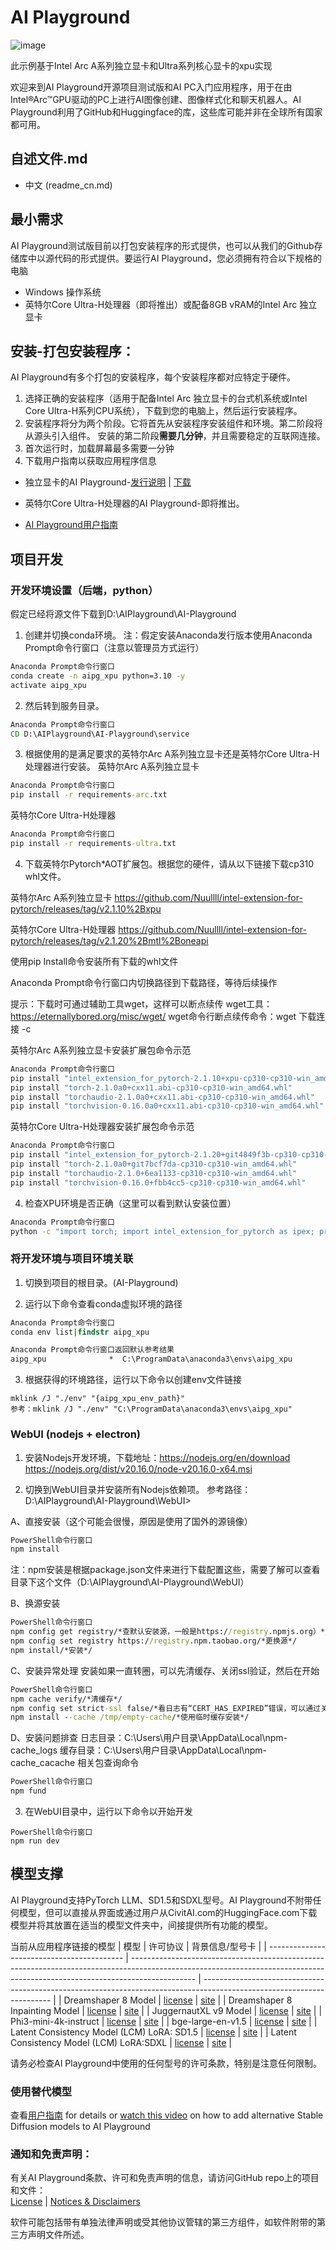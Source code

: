 
# AI Playground

![image](https://github.com/user-attachments/assets/66086f2c-216e-4a79-8ff9-01e04db7e71d)

此示例基于Intel Arc A系列独立显卡和Ultra系列核心显卡的xpu实现

欢迎来到AI Playground开源项目测试版和AI PC入门应用程序，用于在由Intel®Arc™GPU驱动的PC上进行AI图像创建、图像样式化和聊天机器人。AI Playground利用了GitHub和Huggingface的库，这些库可能并非在全球所有国家都可用。

## 自述文件.md
- 中文 (readme_cn.md)

## 最小需求
AI Playground测试版目前以打包安装程序的形式提供，也可以从我们的Github存储库中以源代码的形式提供。要运行AI Playground，您必须拥有符合以下规格的电脑

*	Windows 操作系统
*	英特尔Core Ultra-H处理器（即将推出）或配备8GB vRAM的Intel Arc 独立显卡

## 安装-打包安装程序： 
AI Playground有多个打包的安装程序，每个安装程序都对应特定于硬件。
1. 选择正确的安装程序（适用于配备Intel Arc 独立显卡的台式机系统或Intel Core Ultra-H系列CPU系统），下载到您的电脑上，然后运行安装程序。
2. 安装程序将分为两个阶段。它将首先从安装程序安装组件和环境。第二阶段将从源头引入组件。</b >
安装的第二阶段**需要几分钟**，并且需要稳定的互联网连接。
3. 首次运行时，加载屏幕最多需要一分钟
4. 下载用户指南以获取应用程序信息

*	独立显卡的AI Playground-[发行说明](https://github.com/intel/AI-Playground/releases/tag/v1.0beta) | [下载](https://github.com/intel/AI-Playground/releases/download/v1.0beta/AI.Playground-v1.0b-Desktop_dGPU.exe)

*	英特尔Core Ultra-H处理器的AI Playground-即将推出。

*	[AI Playground用户指南](https://github.com/intel/ai-playground/blob/main/AI%20Playground%20Users%20Guide.pdf)


## 项目开发
### 开发环境设置（后端，python）

假定已经将源文件下载到D:\AIPlayground\AI-Playground

1. 创建并切换conda环境。
注：假定安装Anaconda发行版本使用Anaconda Prompt命令行窗口（注意以管理员方式运行）
```cmd
Anaconda Prompt命令行窗口
conda create -n aipg_xpu python=3.10 -y
activate aipg_xpu
```

2. 然后转到服务目录。
```cmd
Anaconda Prompt命令行窗口
CD D:\AIPlayground\AI-Playground\service
```

3. 根据使用的是满足要求的英特尔Arc A系列独立显卡还是英特尔Core Ultra-H处理器进行安装。
英特尔Arc A系列独立显卡
```cmd
Anaconda Prompt命令行窗口
pip install -r requirements-arc.txt
```

英特尔Core Ultra-H处理器
```cmd
Anaconda Prompt命令行窗口
pip install -r requirements-ultra.txt
```

4. 下载英特尔Pytorch*AOT扩展包。根据您的硬件，请从以下链接下载cp310 whl文件。

英特尔Arc A系列独立显卡
https://github.com/Nuullll/intel-extension-for-pytorch/releases/tag/v2.1.10%2Bxpu

英特尔Core Ultra-H处理器
https://github.com/Nuullll/intel-extension-for-pytorch/releases/tag/v2.1.20%2Bmtl%2Boneapi

使用pip Install命令安装所有下载的whl文件

Anaconda Prompt命令行窗口内切换路径到下载路径，等待后续操作

提示：下载时可通过辅助工具wget，这样可以断点续传
wget工具：https://eternallybored.org/misc/wget/
wget命令行断点续传命令：wget 下载连接 -c

英特尔Arc A系列独立显卡安装扩展包命令示范
```cmd
Anaconda Prompt命令行窗口
pip install "intel_extension_for_pytorch-2.1.10+xpu-cp310-cp310-win_amd64.whl"
pip install "torch-2.1.0a0+cxx11.abi-cp310-cp310-win_amd64.whl"
pip install "torchaudio-2.1.0a0+cxx11.abi-cp310-cp310-win_amd64.whl"
pip install "torchvision-0.16.0a0+cxx11.abi-cp310-cp310-win_amd64.whl"
```

英特尔Core Ultra-H处理器安装扩展包命令示范
```cmd
Anaconda Prompt命令行窗口
pip install "intel_extension_for_pytorch-2.1.20+git4849f3b-cp310-cp310-win_amd64.whl"
pip install "torch-2.1.0a0+git7bcf7da-cp310-cp310-win_amd64.whl"
pip install "torchaudio-2.1.0+6ea1133-cp310-cp310-win_amd64.whl"
pip install "torchvision-0.16.0+fbb4cc5-cp310-cp310-win_amd64.whl"
```

4. 检查XPU环境是否正确（这里可以看到默认安装位置）
```cmd
Anaconda Prompt命令行窗口
python -c "import torch; import intel_extension_for_pytorch as ipex; print(torch.version); print(ipex.version); [print(f'[{i}]: {torch.xpu.get_device_properties(i)}') for i in range(torch.xpu.device_count())];"
```

### 将开发环境与项目环境关联

1. 切换到项目的根目录。(AI-Playground)

2. 运行以下命令查看conda虚拟环境的路径
```cmd
Anaconda Prompt命令行窗口
conda env list|findstr aipg_xpu
```

```cmd
Anaconda Prompt命令行窗口返回默认参考结果
aipg_xpu              *  C:\ProgramData\anaconda3\envs\aipg_xpu
```

3. 根据获得的环境路径，运行以下命令以创建env文件链接
```
mklink /J "./env" "{aipg_xpu_env_path}"
参考：mklink /J "./env" "C:\ProgramData\anaconda3\envs\aipg_xpu"
```

### WebUI (nodejs + electron)

1. 安装Nodejs开发环境，下载地址：https://nodejs.org/en/download
https://nodejs.org/dist/v20.16.0/node-v20.16.0-x64.msi

2. 切换到WebUI目录并安装所有Nodejs依赖项。
参考路径：D:\AIPlayground\AI-Playground\WebUI>

A、直接安装（这个可能会很慢，原因是使用了国外的源镜像）
```cmd
PowerShell命令行窗口
npm install
``` 
注：npm安装是根据package.json文件来进行下载配置这些，需要了解可以查看目录下这个文件（D:\AIPlayground\AI-Playground\WebUI）

B、换源安装
```cmd
PowerShell命令行窗口
npm config get registry/*查默认安装源，一般是https://registry.npmjs.org）*/
npm config set registry https://registry.npm.taobao.org/*更换源*/
npm install/*安装*/
```
 
C、安装异常处理
安装如果一直转圈，可以先清缓存、关闭ssl验证，然后在开始
```cmd
PowerShell命令行窗口
npm cache verify/*清缓存*/
npm config set strict-ssl false/*看日志有“CERT_HAS_EXPIRED”错误，可以通过关闭ssl验证来解决*/
npm install --cache /tmp/empty-cache/*使用临时缓存安装*/
```

D、安装问题排查
日志目录：C:\Users\用户目录\AppData\Local\npm-cache\_logs
缓存目录：C:\Users\用户目录\AppData\Local\npm-cache\_cacache
相关包查询命令
```cmd
PowerShell命令行窗口
npm fund
```

3. 在WebUI目录中，运行以下命令以开始开发
```
PowerShell命令行窗口
npm run dev
```

## 模型支撑
AI Playground支持PyTorch LLM、SD1.5和SDXL型号。AI Playground不附带任何模型，但可以直接从界面或通过用户从CivitAI.com的HuggingFace.com下载模型并将其放置在适当的模型文件夹中，间接提供所有功能的模型。 

当前从应用程序链接的模型 
| 模型                                      | 许可协议                                                                                                                                                                      | 背景信息/型号卡                                                                                      |
| ------------------------------------------ | ---------------------------------------------------------------------------------------------------------------------------------------------------------------------------- | ---------------------------------------------------------------------------------------------------------------------- |
| Dreamshaper 8 Model                        | [license](https://huggingface.co/spaces/CompVis/stable-diffusion-license)                                             | [site](https://huggingface.co/Lykon/dreamshaper-8)                               |
| Dreamshaper 8 Inpainting Model             | [license](https://huggingface.co/spaces/CompVis/stable-diffusion-license)                                             | [site](https://huggingface.co/Lykon/dreamshaper-8-inpainting)         |
| JuggernautXL v9 Model                      | [license](https://huggingface.co/spaces/CompVis/stable-diffusion-license)                                             | [site](https://huggingface.co/RunDiffusion/Juggernaut-XL-v9)           |
| Phi3-mini-4k-instruct                      | [license](https://huggingface.co/microsoft/Phi-3-mini-4k-instruct/resolve/main/LICENSE)                 | [site](https://huggingface.co/microsoft/Phi-3-mini-4k-instruct)     |
| bge-large-en-v1.5                          | [license](https://github.com/FlagOpen/FlagEmbedding/blob/master/LICENSE)                 | [site](https://huggingface.co/BAAI/bge-large-en-v1.5)                         |
| Latent Consistency Model (LCM) LoRA: SD1.5 | [license](https://huggingface.co/stabilityai/stable-diffusion-xl-base-1.0/blob/main/LICENSE.md) | [site](https://huggingface.co/latent-consistency/lcm-lora-sdv1-5) |
| Latent Consistency Model (LCM) LoRA:SDXL   | [license](https://huggingface.co/stabilityai/stable-diffusion-xl-base-1.0/blob/main/LICENSE.md) | [site](https://huggingface.co/latent-consistency/lcm-lora-sdxl)     |

请务必检查AI Playground中使用的任何型号的许可条款，特别是注意任何限制。

### 使用替代模型
查看[用户指南](https://github.com/intel/ai-playground/blob/main/AI%20Playground%20Users%20Guide.pdf) for details or [watch this video](https://www.youtube.com/watch?v=1FXrk9Xcx2g) on how to add alternative Stable Diffusion models to AI Playground

### 通知和免责声明： 
有关AI Playground条款、许可和免责声明的信息，请访问GitHub repo上的项目和文件：</br >
[License](https://github.com/intel/ai-playground/blob/main/LICENSE) | [Notices & Disclaimers](https://github.com/intel/ai-playground/blob/main/notices-disclaimers.md)

软件可能包括带有单独法律声明或受其他协议管辖的第三方组件，如软件附带的第三方声明文件所述。
